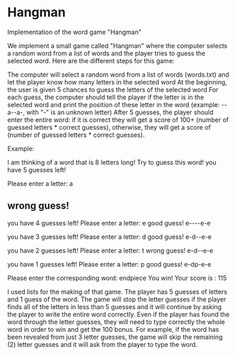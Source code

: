# Hangman
Implementation of the word game "Hangman"


We implement a small game called "Hangman" where the computer selects a random word from a list of words and the player tries to guess the selected word. Here are the different steps for this game:

The computer will select a random word from a list of words (words.txt) and let the player know how many letters in the selected word
At the beginning, the user is given 5 chances to guess the letters of the selected word
For each guess, the computer should tell the player if the letter is in the selected word and print the position of these letter in the word (example: --a--a-, with "-" is an unknown letter)
After 5 guesses, the player should enter the entire word: if it is correct they will get a score of 100+ (number of guessed letters * correct guesses), otherwise, they will get a score of (number of guessed letters * correct guesses).

Example:

I am thinking of a word that is 8  letters long! Try to guess this word!
you have  5 guesses left!

Please enter a letter: a

wrong guess!
--------

you have  4 guesses left!
Please enter a letter: e
good guess!
e----e-e

you have  3 guesses left!
Please enter a letter: d
good guess!
e-d--e-e

you have  2 guesses left!
Please enter a letter: t
wrong guess!
e-d--e-e

you have  1 guesses left!
Please enter a letter: p
good guess!
e-dp-e-e

Please enter the corresponding word: endpiece
You win! Your score is :  115



I used lists for the making of that game. 
The player has 5 guesses of letters and 1 guess of the word. The game will stop the letter guesses if the player finds all of the letters in less than 5 guesses and it will continue by asking the player to write the entire word correctly. 
Even if the player has found the word through the letter guesses, they will need to type correctly the whole word in order to win and get the 100 bonus. For example, if the word has been revealed from just 3 letter guesses, the game will skip the remaining (2) letter guesses and it will ask from the player to type the word. 
